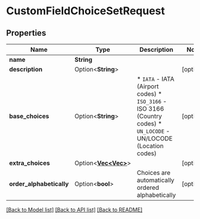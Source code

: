 # CustomFieldChoiceSetRequest

## Properties

Name | Type | Description | Notes
------------ | ------------- | ------------- | -------------
**name** | **String** |  | 
**description** | Option<**String**> |  | [optional]
**base_choices** | Option<**String**> | * `IATA` - IATA (Airport codes) * `ISO_3166` - ISO 3166 (Country codes) * `UN_LOCODE` - UN/LOCODE (Location codes) | [optional]
**extra_choices** | Option<[**Vec<Vec<String>>**](array.md)> |  | [optional]
**order_alphabetically** | Option<**bool**> | Choices are automatically ordered alphabetically | [optional]

[[Back to Model list]](../README.md#documentation-for-models) [[Back to API list]](../README.md#documentation-for-api-endpoints) [[Back to README]](../README.md)


